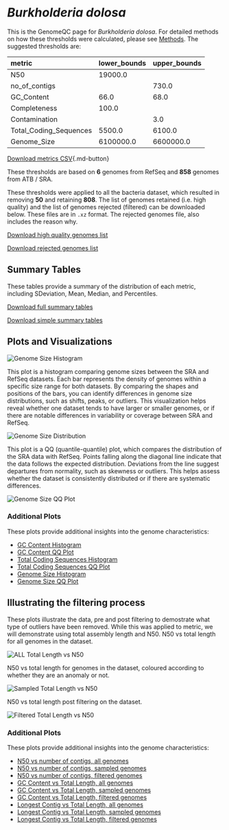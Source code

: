 # *Burkholderia dolosa*

This is the GenomeQC page for *Burkholderia dolosa*. For detailed methods on how these thresholds were calculated, please see [Methods](../../methods.md).
The suggested thresholds are: 

| metric                 | lower_bounds   | upper_bounds   |
|:-----------------------|:---------------|:---------------|
| N50                    | 19000.0        |                |
| no_of_contigs          |                | 730.0          |
| GC_Content             | 66.0           | 68.0           |
| Completeness           | 100.0          |                |
| Contamination          |                | 3.0            |
| Total_Coding_Sequences | 5500.0         | 6100.0         |
| Genome_Size            | 6100000.0      | 6600000.0      |

[Download metrics CSV](Burkholderia_dolosa_metrics.csv){.md-button}


These thresholds are based on **6** genomes from RefSeq and **858** genomes from ATB / SRA.

These thresholds were applied to all the bacteria dataset, which resulted in removing **50** and retaining **808**.
The list of genomes retained (i.e. high quality) and the list of genomes rejected (filtered) can be downloaded below. These files are in `.xz` format. The rejected genomes file, also includes the reason why.

[Download high quality genomes list](Burkholderia_dolosa_high_quality_genomes.csv.xz)


[Download rejected genomes list](Burkholderia_dolosa_filtered_out_genomes.csv.xz)



## Summary Tables
These tables provide a summary of the distribution of each metric, including SDeviation, Mean, Median, and Percentiles.

[Download full summary tables](summary.csv)

[Download simple summary tables](selected_summary.csv)

## Plots and Visualizations

![Genome Size Histogram](Genome_Size_refseq_histogram_kde.png)

This plot is a histogram comparing genome sizes between the SRA and RefSeq datasets. Each bar represents the density of genomes within a specific size range for both datasets. By comparing the shapes and positions of the bars, you can identify differences in genome size distributions, such as shifts, peaks, or outliers. This visualization helps reveal whether one dataset tends to have larger or smaller genomes, or if there are notable differences in variability or coverage between SRA and RefSeq.

![Genome Size Distribution](Genome_Size_refseq_histogram_kde.png)

This plot is a QQ (quantile-quantile) plot, which compares the distribution of the SRA data with RefSeq. Points falling along the diagonal line indicate that the data follows the expected distribution. Deviations from the line suggest departures from normality, such as skewness or outliers. This helps assess whether the dataset is consistently distributed or if there are systematic differences.

![Genome Size QQ Plot](Genome_Size_refseq_qqplot.png)

### Additional Plots

These plots provide additional insights into the genome characteristics:

- [GC Content Histogram](GC_Content_refseq_histogram_kde.png)
- [GC Content QQ Plot](GC_Content_refseq_qqplot.png)
- [Total Coding Sequences Histogram](Total_Coding_Sequences_refseq_histogram_kde.png)
- [Total Coding Sequences QQ Plot](Total_Coding_Sequences_refseq_qqplot.png)
- [Genome Size Histogram](Genome_Size_refseq_histogram_kde.png)
- [Genome Size QQ Plot](Genome_Size_refseq_qqplot.png)
## Illustrating the filtering process
These plots illustrate the data, pre and post filtering to demostrate what type of outliers have been removed. While this was applied to metric, we will demonstrate using total assembly length and N50.
N50 vs total length for all genomes in the dataset.

![ALL Total Length vs N50](Burkholderia_dolosa_all_total_length_N50.png)

N50 vs total length for genomes in the dataset, coloured according to whether they are an anomaly or not.

![Sampled Total Length vs N50](Burkholderia_dolosa_sample_total_length_N50.png)

N50 vs total length post filtering on the dataset.

![Filtered Total Length vs N50](Burkholderia_dolosa_filt_total_length_N50.png)

### Additional Plots

These plots provide additional insights into the genome characteristics:

- [N50 vs number of contigs, all genomes](Burkholderia_dolosa_all_N50_number.png)
- [N50 vs number of contigs, sampled genomes](Burkholderia_dolosa_sample_N50_number.png)
- [N50 vs number of contigs, filtered genomes](Burkholderia_dolosa_filt_N50_number.png)
- [GC Content vs Total Length, all genomes](Burkholderia_dolosa_all_total_length_GC_Content.png)
- [GC Content vs Total Length, sampled genomes](Burkholderia_dolosa_sample_total_length_GC_Content.png)
- [GC Content vs Total Length, filtered genomes](Burkholderia_dolosa_filt_total_length_GC_Content.png)
- [Longest Contig vs Total Length, all genomes](Burkholderia_dolosa_all_total_length_longest.png)
- [Longest Contig vs Total Length, sampled genomes](Burkholderia_dolosa_sample_total_length_longest.png)
- [Longest Contig vs Total Length, filtered genomes](Burkholderia_dolosa_filt_total_length_longest.png)
